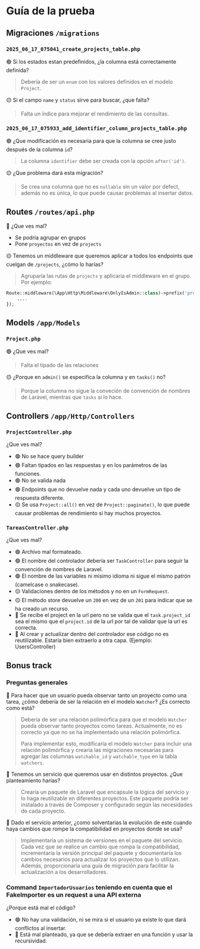 # Guía de la prueba

## Migraciones `/migrations`

### `2025_06_17_075041_create_projects_table.php`

:green_circle: Si los estados estan predefinidos, ¿la columna está correctamente definida?
> Debería de ser un `enum` con los valores definidos en el modelo `Project`.

:yellow_circle: Si el campo `name` y `status` sirve para buscar, ¿que falta?
> Falta un índice para mejorar el rendimiento de las consultas.

### `2025_06_17_075933_add_identifier_column_projects_table.php`
:green_circle: ¿Que modificación es necesaria para que la columna se cree justo después de la columna `id`?
> La columna `identifier` debe ser creada con la opción `after('id')`.

:yellow_circle: ¿Que problema dará esta migración?
> Se crea una columna que no es `nullable` sin un valor por defect, además no es única, lo que puede causar problemas al insertar datos.

## Routes `/routes/api.php`
:red_circle: ¿Que ves mal?
- Se podría agrupar en grupos
- Pone `proyectos` en vez de `projects`

:yellow_circle: Tenemos un middleware que queremos aplicar a todos los endpoints que cuelgan de `/projects`, ¿cómo lo harías?
> Agruparía las rutas de `projects` y aplicaría el middleware en el grupo. Por ejemplo:

```php
Route::middleware(\App\Http\Middleware\OnlyIsAdmin::class)->prefix('projects')->group(function () {
    ....
});
```

## Models `/app/Models`

### `Project.php`

:green_circle: ¿Que ves mal?
> Falta el tipado de las relaciones

:yellow_circle: ¿Porque en `admin()` se especifica la columna y en `tasks()` no?
> Porque la columna no sigue la conveción de convención de nombres de Laravel, mientras que `tasks` sí lo hace.

## Controllers `/app/Http/Controllers`

### `ProjectController.php`
¿Que ves mal?
- :green_circle: No se hace query builder
- :green_circle: Faltan tipados en las respuestas y en los parámetros de las funciones.
- :green_circle: No se valida nada
- :green_circle: Endpoints que no devuelve nada y cada uno devuelve un tipo de respuesta diferente.
- :yellow_circle: Se usa `Project::all()` en vez de `Project::paginate()`, lo que puede causar problemas de rendimiento si hay muchos proyectos.

### `TareasController.php`
¿Que ves mal?
- :green_circle: Archivo mal formateado.
- :green_circle: El nombre del controlador debería ser `TaskController` para seguir la convención de nombres de Laravel.
- :green_circle: El nombre de las variables ni misimo idioma ni sigue el mismo patrón (camelcase o snakecase).
- :yellow_circle: Validaciones dentro de los métodos y no en un `FormRequest`.
- :yellow_circle: El método store devuelve un `200` en vez de un `201` para indicar que se ha creado un recurso.
- :red_circle: Se recibe el project en la url pero no se valida que el `task.project_id` sea el mismo que el `project.id` de la url por tal de validar que la url es correcta.
- :red_circle: Al crear y actualizar dentro del controlador ese código no es reutilizable. Estaría bien extraerlo a otra capa. (Ejemplo: UsersController)

## Bonus track

### Preguntas generales
:red_circle: Para hacer que un usuario pueda observar tanto un proyecto como una tarea, ¿cómo debería de ser la relación en el modelo `Watcher`? ¿Es correcto como está?
> Debería de ser una relación polimórfica para que el modelo `Watcher` pueda observar tanto proyectos como tareas. Actualmente, no es correcto ya que no se ha implementado una relación polimórfica.
> 
> Para implementar esto, modificaría el modelo `Watcher` para incluir una relación polimórfica y crearía las migraciones necesarias para agregar las columnas `watchable_id` y `watchable_type` en la tabla `watchers`.

:red_circle: Tenemos un servicio que queremos usar en distintos proyectos. ¿Que planteamiento harías?
> Crearía un paquete de Laravel que encapsule la lógica del servicio y lo haga reutilizable en diferentes proyectos. Este paquete podría ser instalado a través de Composer y configurado según las necesidades de cada proyecto.

:red_circle: Dado el servicio anterior, ¿como solventarias la evolución de este cuando haya cambios que rompe la compatibilidad en proyectos donde se usa?
> Implementaría un sistema de versiones en el paquete del servicio. Cada vez que se realice un cambio que rompa la compatibilidad, incrementaría la versión principal del paquete y documentaría los cambios necesarios para actualizar los proyectos que lo utilizan. Además, proporcionaría una guía de migración para facilitar la actualización a los desarrolladores.

### Command `ImportadorUsuarios` teniendo en cuenta que el FakeImporter es un request a una API externa
¿Porque está mal el código?
- :green_circle: No hay una validación, ni se mira si el usuario ya existe lo que dará conflictos al insertar.
- :red_circle: Está mal planteado, ya que se debería extraer en una función y usar la recursividad.

